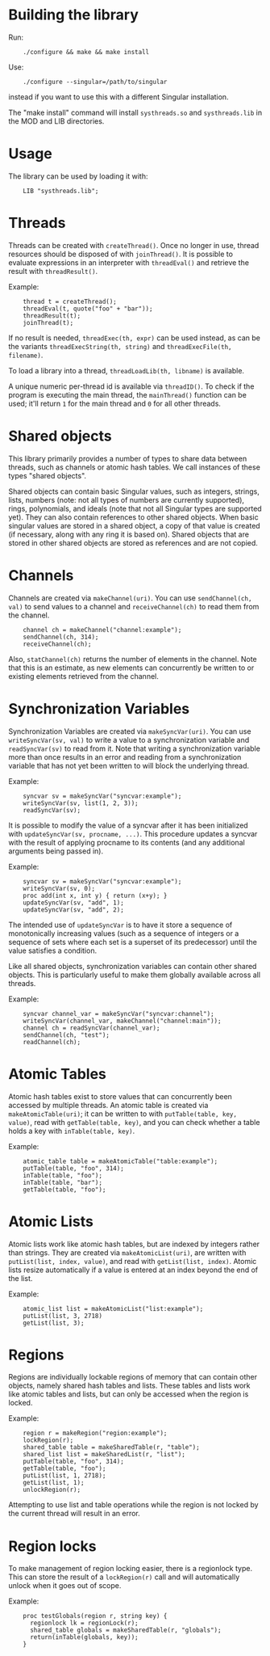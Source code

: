 # Building the library

Run:

        ./configure && make && make install

Use:

        ./configure --singular=/path/to/singular

instead if you want to use this with a different Singular installation.

The "make install" command will install `systhreads.so` and `systhreads.lib`
in the MOD and LIB directories.

# Usage

The library can be used by loading it with:

        LIB "systhreads.lib";

# Threads

Threads can be created with `createThread()`. Once no longer in use,
thread resources should be disposed of with `joinThread()`. It is
possible to evaluate expressions in an interpreter with `threadEval()`
and retrieve the result with `threadResult()`.

Example:

        thread t = createThread();
        threadEval(t, quote("foo" + "bar"));
        threadResult(t);
        joinThread(t);

If no result is needed, `threadExec(th, expr)` can be used instead, as
can be the variants `threadExecString(th, string)` and
`threadExecFile(th, filename)`.

To load a library into a thread, `threadLoadLib(th, libname)` is available.

A unique numeric per-thread id is available via `threadID()`. To check
if the program is executing the main thread, the `mainThread()` function
can be used; it'll return `1` for the main thread and `0` for all other
threads.

# Shared objects

This library primarily provides a number of types to share data
between threads, such as channels or atomic hash tables. We call
instances of these types "shared objects".

Shared objects can contain basic Singular values, such as integers,
strings, lists, numbers (note: not all types of numbers are currently
supported), rings, polynomials, and ideals (note that not all Singular
types are supported yet). They can also contain references to other
shared objects. When basic singular values are stored in a shared
object, a copy of that value is created (if necessary, along with any
ring it is based on). Shared objects that are stored in other shared
objects are stored as references and are not copied.

# Channels

Channels are created via `makeChannel(uri)`. You can use
`sendChannel(ch, val)` to send values to a channel and
`receiveChannel(ch)` to read them from the channel.

        channel ch = makeChannel("channel:example");
        sendChannel(ch, 314);
        receiveChannel(ch);

Also, `statChannel(ch)` returns the number of elements in the channel.
Note that this is an estimate, as new elements can concurrently be
written to or existing elements retrieved from the channel.

# Synchronization Variables

Synchronization Variables are created via `makeSyncVar(uri)`. You can
use `writeSyncVar(sv, val)` to write a value to a synchronization
variable and `readSyncVar(sv)` to read from it. Note that writing a
synchronization variable more than once results in an error and reading
from a synchronization variable that has not yet been written to will
block the underlying thread.

Example:

        syncvar sv = makeSyncVar("syncvar:example");
        writeSyncVar(sv, list(1, 2, 3));
        readSyncVar(sv);

It is possible to modify the value of a syncvar after it has been
initialized with `updateSyncVar(sv, procname, ...)`. This procedure
updates a syncvar with the result of applying procname to its contents
(and any additional arguments being passed in).

Example:

        syncvar sv = makeSyncVar("syncvar:example");
        writeSyncVar(sv, 0);
        proc add(int x, int y) { return (x+y); }
        updateSyncVar(sv, "add", 1);
        updateSyncVar(sv, "add", 2);

The intended use of `updateSyncVar` is to have it store a sequence
of monotonically increasing values (such as a sequence of integers
or a sequence of sets where each set is a superset of its predecessor)
until the value satisfies a condition.

Like all shared objects, synchronization variables can contain
other shared objects. This is particularly useful to make them
globally available across all threads.

Example:

        syncvar channel_var = makeSyncVar("syncvar:channel");
        writeSyncVar(channel_var, makeChannel("channel:main"));
        channel ch = readSyncVar(channel_var);
        sendChannel(ch, "test");
        readChannel(ch);

# Atomic Tables

Atomic hash tables exist to store values that can concurrently been
accessed by multiple threads. An atomic table is created via
`makeAtomicTable(uri)`; it can be written to with `putTable(table, key,
value)`, read with `getTable(table, key)`, and you can check whether
a table holds a key with `inTable(table, key)`.

Example:

        atomic_table table = makeAtomicTable("table:example");
        putTable(table, "foo", 314);
        inTable(table, "foo");
        inTable(table, "bar");
        getTable(table, "foo");

# Atomic Lists

Atomic lists work like atomic hash tables, but are indexed by integers
rather than strings. They are created via `makeAtomicList(uri)`, are
written with `putList(list, index, value)`, and read with `getList(list,
index)`. Atomic lists resize automatically if a value is entered at an
index beyond the end of the list.

Example:

        atomic_list list = makeAtomicList("list:example");
        putList(list, 3, 2718)
        getList(list, 3);

# Regions

Regions are individually lockable regions of memory that can contain
other objects, namely shared hash tables and lists. These tables and
lists work like atomic tables and lists, but can only be accessed when
the region is locked.

Example:

        region r = makeRegion("region:example");
        lockRegion(r);
        shared_table table = makeSharedTable(r, "table");
        shared_list list = makeSharedList(r, "list");
        putTable(table, "foo", 314);
        getTable(table, "foo");
        putList(list, 1, 2718);
        getList(list, 1);
        unlockRegion(r);

Attempting to use list and table operations while the region is not
locked by the current thread will result in an error.

# Region locks

To make management of region locking easier, there is a regionlock
type. This can store the result of a `lockRegion(r)` call and will
automatically unlock when it goes out of scope.

Example:

        proc testGlobals(region r, string key) {
          regionlock lk = regionLock(r);
          shared_table globals = makeSharedTable(r, "globals");
          return(inTable(globals, key));
        }
